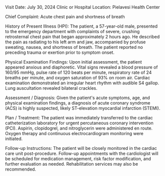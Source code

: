  Visit Date: July 30, 2024
Clinic or Hospital Location: Pielavesi Health Center

Chief Complaint: Acute chest pain and shortness of breath

History of Present Illness (HPI): The patient, a 57-year-old male, presented to the emergency department with complaints of severe, crushing retrosternal chest pain that began approximately 2 hours ago. He described the pain as radiating to his left arm and jaw, accompanied by profuse sweating, nausea, and shortness of breath. The patient reported no preceding trauma or exertion prior to symptom onset.

Physical Examination Findings: Upon initial assessment, the patient appeared anxious and diaphoretic. Vital signs revealed a blood pressure of 160/95 mmHg, pulse rate of 120 beats per minute, respiratory rate of 24 breaths per minute, and oxygen saturation of 93% on room air. Cardiac examination demonstrated an irregular heart rhythm with audible S4 gallop. Lung auscultation revealed bilateral crackles.

Assessment / Diagnosis: Given the patient's acute symptoms, age, and physical examination findings, a diagnosis of acute coronary syndrome (ACS) is highly suspected, likely ST-elevation myocardial infarction (STEMI).

Plan / Treatment: The patient was immediately transferred to the cardiac catheterization laboratory for urgent percutaneous coronary intervention (PCI). Aspirin, clopidogrel, and nitroglycerin were administered en route. Oxygen therapy and continuous electrocardiogram monitoring were initiated.

Follow-up Instructions: The patient will be closely monitored in the cardiac care unit post-procedure. Follow-up appointments with the cardiologist will be scheduled for medication management, risk factor modification, and further evaluation as needed. Rehabilitation services may also be recommended.